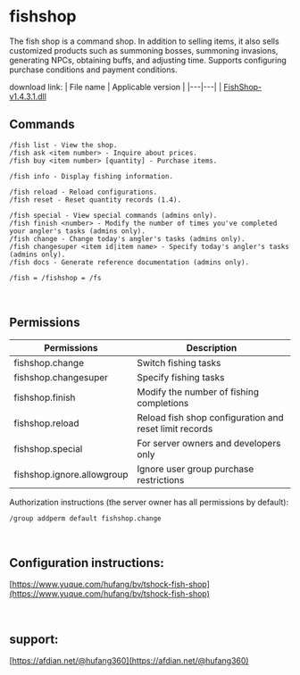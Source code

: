 # fishshop

The fish shop is a command shop. In addition to selling items, it also sells customized products such as summoning bosses, summoning invasions, generating NPCs, obtaining buffs, and adjusting time. Supports configuring purchase conditions and payment conditions.

download link:
| File name | Applicable version |
|---|---|
| [FishShop-v1.4.3.1.dll]([https://github.com/aarvndhNG/TShockFishShop-1/releases/download/v1.4.3/FishShop.dll])
<br>

## Commands

```
/fish list - View the shop.
/fish ask <item number> - Inquire about prices.
/fish buy <item number> [quantity] - Purchase items.

/fish info - Display fishing information.

/fish reload - Reload configurations.
/fish reset - Reset quantity records (1.4).

/fish special - View special commands (admins only).
/fish finish <number> - Modify the number of times you've completed your angler's tasks (admins only).
/fish change - Change today's angler's tasks (admins only).
/fish changesuper <item id|item name> - Specify today's angler's tasks (admins only).
/fish docs - Generate reference documentation (admins only).

/fish = /fishshop = /fs
```

<br>

## Permissions

| Permissions | Description |
|---|---|
| fishshop.change | Switch fishing tasks |
| fishshop.changesuper | Specify fishing tasks |
| fishshop.finish | Modify the number of fishing completions |
| fishshop.reload | Reload fish shop configuration and reset limit records |
| fishshop.special | For server owners and developers only |
| fishshop.ignore.allowgroup | Ignore user group purchase restrictions |

Authorization instructions (the server owner has all permissions by default):
```shell
/group addperm default fishshop.change
```

<br>

## Configuration instructions:

[https://www.yuque.com/hufang/bv/tshock-fish-shop](https://www.yuque.com/hufang/bv/tshock-fish-shop)

<br>

## support:
[https://afdian.net/@hufang360](https://afdian.net/@hufang360)
